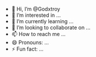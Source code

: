 - 👋 Hi, I’m @Godxtroy
- 👀 I’m interested in ...
- 🌱 I’m currently learning ...
- 💞️ I’m looking to collaborate on ...
- 📫 How to reach me ...
- 😄 Pronouns: ...
- ⚡ Fun fact: ...

<!---
Godxtroy/Godxtroy is a ✨ special ✨ repository because its `README.md` (this file) appears on your GitHub profile.
You can click the Preview link to take a look at your changes.
--->
